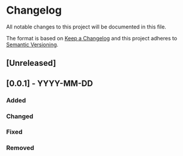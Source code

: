 # Changelog
All notable changes to this project will be documented in this file.

The format is based on [Keep a Changelog](http://keepachangelog.com/en/1.0.0/)
and this project adheres to [Semantic Versioning](http://semver.org/spec/v2.0.0.html).

## [Unreleased]
<!-- just a list; make a proper changelog at tag -->

## [0.0.1] - YYYY-MM-DD
### Added
### Changed
### Fixed
### Removed
